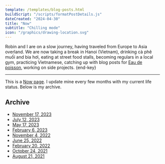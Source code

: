 ```yaml
---
template: /templates/blog-posts.html
buildScript: "/scripts/formatPostDetails.js"
dateCreated: "2024-04-30"
title: "Now"
subtitle: "Chilling mode"
icon: "/graphics/drawing-location.svg"
---
```


Robin and I are on a slow journey, having traveled from Europe to Asia overland. We are now taking a break in Hanoi (Vietnam), drinking cà phê muối and bia hơi, eating at street food stalls, becoming regulars in a local gym, practicing Vietnamese, catching up with blog posts for [Eau de poisson](https://eaudepoisson.com/), working on side projects. {end-key}

---

This is a [Now page](https://nownownow.com/). I update mine every few months with my current life status. Below is my archive.

## Archive

- [November 17, 2023](/posts/now-archive-9/)
- [July 12, 2023](/posts/now-archive-8/)
- [May 17, 2023](/posts/now-archive-7/)
- [February 6, 2023](/posts/now-archive-6/)
- [November 4, 2022](/posts/now-archive-5/)
- [June 25, 2022](/posts/now-archive-4/)
- [February 20, 2022](/posts/now-archive-3/)
- [October 24, 2021](/posts/now-archive-2/)
- [August 21, 2021](/posts/now-archive-1/)
